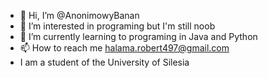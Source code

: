 - 👋 Hi, I’m @AnonimowyBanan
- 👀 I’m interested in programing but I'm still noob
- 🌱 I’m currently learning to programing in Java and Python
- 📫 How to reach me halama.robert497@gmail.com
-  I am a student of the University of Silesia
